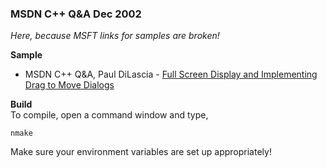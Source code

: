### MSDN C++ Q&A Dec 2002

*Here, because MSFT links for samples are broken!*  

**Sample**  
- MSDN C++ Q&A, Paul DiLascia - [Full Screen Display and Implementing Drag to Move Dialogs](https://learn.microsoft.com/en-us/archive/msdn-magazine/2002/december/c-q-a-full-screen-display-and-implementing-drag-to-move-dialogs)



**Build**  
To compile, open a command window and type,

    nmake

Make sure your environment variables are set up appropriately!
                                         